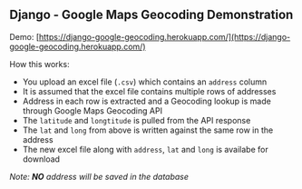 ## Django - Google Maps Geocoding Demonstration

Demo: [https://django-google-geocoding.herokuapp.com/](https://django-google-geocoding.herokuapp.com/)

How this works:

 - You upload an excel file (`.csv`) which contains an `address` column
 - It is assumed that the excel file contains multiple rows of addresses
 - Address in each row is extracted and a Geocoding lookup is made through Google Maps Geocoding API
 - The `latitude` and `longtitude` is pulled from the API response
 - The `lat` and `long` from above is written against the same row in the address
 - The new excel file along with `address`, `lat` and `long` is availabe for download

*Note: **NO** address will be saved in the database*
